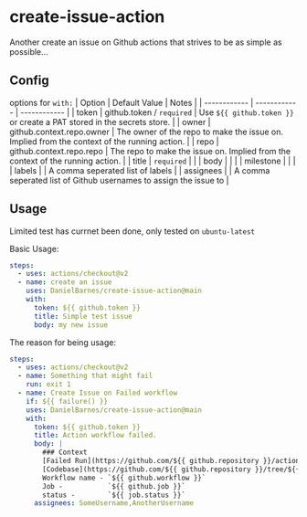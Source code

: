# create-issue-action
Another create an issue on Github actions that strives to be as simple as possible...

## Config
options for `with:`
| Option  | Default Value  | Notes  |
| ------------ | ------------ | ------------ |
| token      | github.token / `required`  | Use `${{ github.token }}` or create a PAT stored in the secrets store.   |
| owner      | github.context.repo.owner  | The owner of the repo to make the issue on. Implied from the context of the running action.  |
| repo       | github.context.repo.repo   | The repo to make the issue on. Implied from the context of the running action.  |
| title      | `required`                 |   |
| body       |                            |   |
| milestone  |                            |   |
| labels     |                            | A comma seperated list of labels  |
| assignees  |                            | A comma seperated list of Github usernames to assign the issue to  |

## Usage
Limited test has currnet been done, only tested on `ubuntu-latest`

Basic Usage:
```yml
steps:
  - uses: actions/checkout@v2
  - name: create an issue
    uses: DanielBarnes/create-issue-action@main
    with:
      token: ${{ github.token }}
      title: Simple test issue
      body: my new issue
```

The reason for being usage:
```yml
steps:
  - uses: actions/checkout@v2
  - name: Something that might fail
    run: exit 1
  - name: Create Issue on Failed workflow
    if: ${{ failure() }}
    uses: DanielBarnes/create-issue-action@main
    with:
      token: ${{ github.token }}
      title: Action workflow failed.
      body: |
        ### Context
        [Failed Run](https://github.com/${{ github.repository }}/actions/runs/${{ github.run_id }})
        [Codebase](https://github.com/${{ github.repository }}/tree/${{ github.sha }})
        Workflow name - `${{ github.workflow }}`
        Job -           `${{ github.job }}`
        status -        `${{ job.status }}`
      assignees: SomeUsername,AnotherUsername
```
